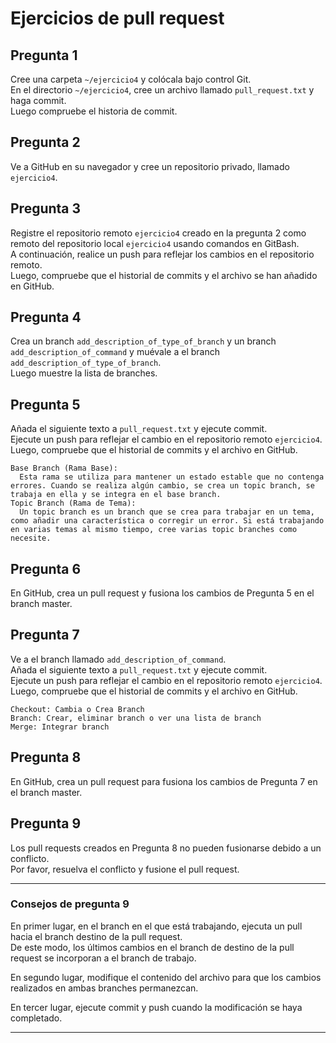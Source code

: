 # Ejercicios de pull request

## Pregunta 1

Cree una carpeta `~/ejercicio4` y colócala bajo control Git.<br>
En el directorio `~/ejercicio4`, cree un archivo llamado `pull_request.txt` y haga commit.<br>
Luego compruebe el historia de commit.

## Pregunta 2

Ve a GitHub en su navegador y cree un repositorio privado, llamado `ejercicio4`.

## Pregunta 3

Registre el repositorio remoto `ejercicio4` creado en la pregunta 2 como remoto del repositorio local `ejercicio4` usando comandos en GitBash.<br>
A continuación, realice un push para reflejar los cambios en el repositorio remoto.<br>
Luego, compruebe que el historial de commits y el archivo se han añadido en GitHub.

## Pregunta 4

Crea un branch `add_description_of_type_of_branch` y un branch `add_description_of_command` y muévale a el branch `add_description_of_type_of_branch`.<br>
Luego muestre la lista de branches.

## Pregunta 5

Añada el siguiente texto a `pull_request.txt` y ejecute commit.<br>
Ejecute un push para reflejar el cambio en el repositorio remoto `ejercicio4`.<br>
Luego, compruebe que el historial de commits y el archivo en GitHub.
```
Base Branch (Rama Base):
  Esta rama se utiliza para mantener un estado estable que no contenga errores. Cuando se realiza algún cambio, se crea un topic branch, se trabaja en ella y se integra en el base branch.
Topic Branch (Rama de Tema):
  Un topic branch es un branch que se crea para trabajar en un tema, como añadir una característica o corregir un error. Si está trabajando en varias temas al mismo tiempo, cree varias topic branches como necesite.
```

## Pregunta 6

En GitHub, crea un pull request y fusiona los cambios de Pregunta 5 en el branch master.

## Pregunta 7

Ve a el branch llamado `add_description_of_command`.<br>
Añada el siguiente texto a `pull_request.txt` y ejecute commit.<br>
Ejecute un push para reflejar el cambio en el repositorio remoto `ejercicio4`.<br>
Luego, compruebe que el historial de commits y el archivo en GitHub.

```
Checkout: Cambia o Crea Branch
Branch: Crear, eliminar branch o ver una lista de branch
Merge: Integrar branch
```

## Pregunta 8

En GitHub, crea un pull request para fusiona los cambios de Pregunta 7 en el branch master.

## Pregunta 9

Los pull requests creados en Pregunta 8 no pueden fusionarse debido a un conflicto.<br>
Por favor, resuelva el conflicto y fusione el pull request.

___
### Consejos de pregunta 9
En primer lugar, en el branch en el que está trabajando, ejecuta un pull hacia el branch destino de la pull request.<br>
De este modo, los últimos cambios en el branch de destino de la pull request se incorporan a el branch de trabajo.

En segundo lugar, modifique el contenido del archivo para que los cambios realizados en ambas branches permanezcan.

En tercer lugar, ejecute commit y push cuando la modificación se haya completado.
___
